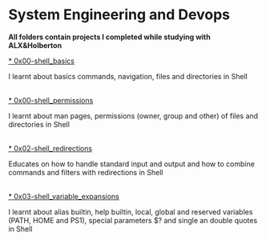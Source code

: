 <h1>System Engineering and Devops</h1>
<p><strong>All folders contain projects I completed while studying with ALX&Holberton</strong> </p>
<a href="https://github.com/NhloniNkwinika/alx-system_engineering-devops/tree/master/0x00-shell_basics">* 0x00-shell_basics</a>
<p>I learnt about basics commands, navigation, files and directories in Shell</p>
<br>
<a href="https://github.com/NhloniNkwinika/alx-system_engineering-devops/tree/master/0x01-shell_permissions">* 0x00-shell_permissions</a>
<p>I learnt about man pages, permissions (owner, group and other) of files and directories in Shell</p>
<br>
<a href="https://github.com/NhloniNkwinika/alx-system_engineering-devops/tree/master/0x02-shell_redirections">* 0x02-shell_redirections </a>
<p>Educates on how to handle standard input and output and how to combine commands and filters with redirections in Shell</p>
<br>
<a href="https://github.com/NhloniNkwinika/alx-system_engineering-devops/tree/master/0x03-shell_variables_expansions">
* 0x03-shell_variable_expansions</a>
<p>I learnt about alias builtin, help builtin, local, global and reserved variables (PATH, HOME and PS1), special parameters $? and single an double quotes in Shell</p>
